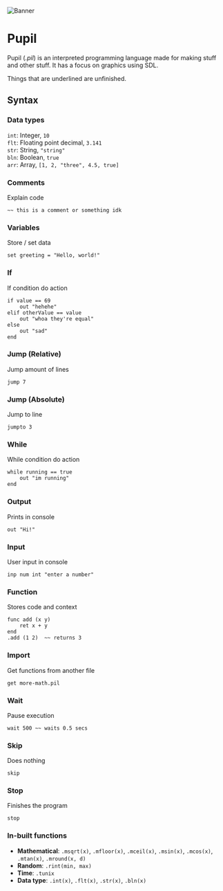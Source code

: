 ![Banner](https://github.com/user-attachments/assets/65e6329e-626f-422c-b365-5505577064b7)

# Pupil
Pupil (*.pil*) is an interpreted programming language made for making stuff and other stuff. It has a focus on graphics using SDL.

Things that are underlined are unfinished.

## Syntax

### Data types
`int`: Integer, `10`\
`flt`: Floating point decimal, `3.141`\
`str`: String, `"string"`\
`bln`: Boolean, `true`\
`arr`: Array, `[1, 2, "three", 4.5, true]`

### Comments
Explain code
```
~~ this is a comment or something idk
```

### Variables
Store / set data
```
set greeting = "Hello, world!"
```

### If
If condition do action
```
if value == 69  
    out "hehehe"  
elif otherValue == value  
    out "whoa they're equal"  
else  
    out "sad"  
end
```

### Jump (Relative)
Jump amount of lines  
```
jump 7
```

### Jump (Absolute)
Jump to line
```
jumpto 3
```

### While
While condition do action  
```
while running == true
    out "im running"
end
```

### Output
Prints in console  
```
out "Hi!"
```

### Input
User input in console
```
inp num int "enter a number"
```

### Function
Stores code and context  
```
func add (x y)
    ret x + y
end
.add (1 2)  ~~ returns 3
```


### Import
Get functions from another file
```
get more-math.pil
```

### Wait
Pause execution  
```
wait 500 ~~ waits 0.5 secs
```

### Skip
Does nothing  
```
skip
```

### Stop
Finishes the program  
```
stop
```

### In-built functions
- **Mathematical**: `.msqrt(x)`, `.mfloor(x)`, `.mceil(x)`, `.msin(x)`, `.mcos(x)`, `.mtan(x)`, `.mround(x, d)`
- **Random**: `.rint(min, max)`
- **Time**: `.tunix`
- **Data type**: `.int(x)`, `.flt(x)`, `.str(x)`, `.bln(x)`
